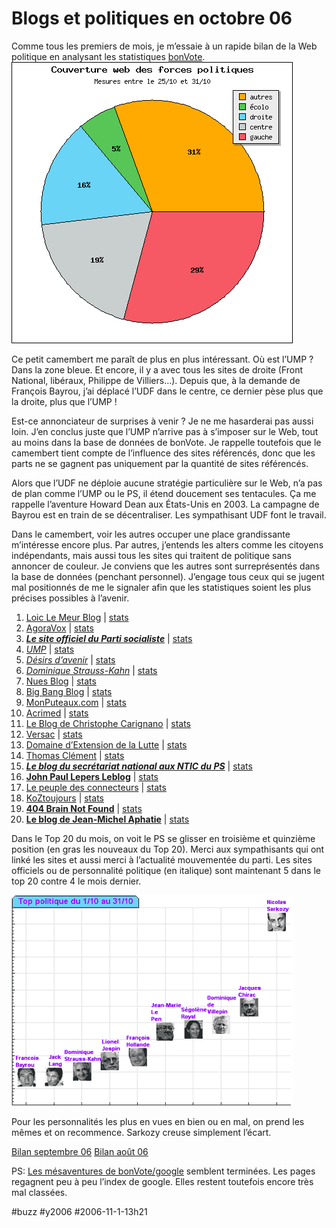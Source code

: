 # Blogs et politiques en octobre 06

Comme tous les premiers de mois, je m’essaie à un rapide bilan de la Web politique en analysant les statistiques [bonVote](http://www.bonVote.com).
![](_i/200611pie.png) 

Ce petit camembert me paraît de plus en plus intéressant. Où est l’UMP ? Dans la zone bleue. Et encore, il y a avec tous les sites de droite (Front National, libéraux, Philippe de Villiers…). Depuis que, à la demande de François Bayrou, j’ai déplacé l’UDF dans le centre, ce dernier pèse plus que la droite, plus que l’UMP !

Est-ce annonciateur de surprises à venir ? Je ne me hasarderai pas aussi loin. J’en conclus juste que l’UMP n’arrive pas à s’imposer sur le Web, tout au moins dans la base de données de bonVote. Je rappelle toutefois que le camembert tient compte de l’influence des sites référencés, donc que les parts ne se gagnent pas uniquement par la quantité de sites référencés.

Alors que l’UDF ne déploie aucune stratégie particulière sur le Web, n’a pas de plan comme l’UMP ou le PS, il étend doucement ses tentacules. Ça me rappelle l’aventure Howard Dean aux États-Unis en 2003. La campagne de Bayrou est en train de se décentraliser. Les sympathisant UDF font le travail.

Dans le camembert, voir les autres occuper une place grandissante m’intéresse encore plus. Par autres, j’entends les alters comme les citoyens indépendants, mais aussi tous les sites qui traitent de politique sans annoncer de couleur. Je conviens que les autres sont surreprésentés dans la base de données (penchant personnel). J’engage tous ceux qui se jugent mal positionnés de me le signaler afin que les statistiques soient les plus précises possibles à l’avenir.

1. [Loic Le Meur Blog](http://www.loiclemeur.com/france) | [stats](http://blog.tcrouzet.com/stats.php?s=44177)
2. [AgoraVox](http://www.agoravox.fr) | [stats](http://blog.tcrouzet.com/stats.php?s=-52684)
3. [***Le site officiel du Parti socialiste***](http://www.parti-socialiste.fr) | [stats](http://blog.tcrouzet.com/stats.php?s=73400)
4. [*UMP*](http://www.u-m-p.org) | [stats](http://blog.tcrouzet.com/stats.php?s=108640)
5. [*Désirs d’avenir*](http://www.desirsdavenir.org) | [stats](http://blog.tcrouzet.com/stats.php?s=149152)
6. [*Dominique Strauss-Kahn*](http://www.blogdsk.net) | [stats](http://blog.tcrouzet.com/stats.php?s=77433)
7. [Nues Blog](http://www.nuesblog.com) | [stats](http://blog.tcrouzet.com/stats.php?s=150944)
8. [Big Bang Blog](http://www.bigbangblog.net) | [stats](http://blog.tcrouzet.com/stats.php?s=152961)
9. [MonPuteaux.com](http://www.monputeaux.com) | [stats](http://blog.tcrouzet.com/stats.php?s=54456)
10. [Acrimed](http://www.acrimed.org) | [stats](http://blog.tcrouzet.com/stats.php?s=51155)
11. [Le Blog de Christophe Carignano](http://carignano.blog.20minutes.fr) | [stats](http://blog.tcrouzet.com/stats.php?s=468377)
12. [Versac](http://vanb.typepad.com/versac) | [stats](http://blog.tcrouzet.com/stats.php?s=80800)
13. [Domaine d’Extension de la Lutte](http://birenbaum.blog.20minutes.fr) | [stats](http://blog.tcrouzet.com/stats.php?s=77626)
14. [Thomas Clément](http://clement.blogs.com) | [stats](http://blog.tcrouzet.com/stats.php?s=534546)
15. [***Le blog du secrétariat national aux NTIC du PS***](http://sntic.parti-socialiste.fr) | [stats](http://blog.tcrouzet.com/stats.php?s=542300)
16. [**John Paul Lepers Leblog**](http://johnpaullepers.blogs.com) | [stats](http://blog.tcrouzet.com/stats.php?s=109116)
17. [Le peuple des connecteurs](http://blog.tcrouzet.com) | [stats](http://blog.tcrouzet.com/stats.php?s=47671)
18. [KoZtoujours](http://koztoujours.free.fr) | [stats](http://blog.tcrouzet.com/stats.php?s=108808)
19. [**404 Brain Not Found**](http://www.404brain.net) | [stats](http://blog.tcrouzet.com/stats.php?s=44179)
20. [**Le blog de Jean-Michel Aphatie**](http://blog.rtl.fr/rtl-aphatie) | [stats](http://blog.tcrouzet.com/stats.php?s=63416)

Dans le Top 20 du mois, on voit le PS se glisser en troisième et quinzième position (en gras les nouveaux du Top 20). Merci aux sympathisants qui ont linké les sites et aussi merci à l’actualité mouvementée du parti. Les sites officiels ou de personnalité politique (en italique) sont maintenant 5 dans le top 20 contre 4 le mois dernier.

![](_i/200611top.gif) 

Pour les personnalités les plus en vues en bien ou en mal, on prend les mêmes et on recommence. Sarkozy creuse simplement l’écart.

[Bilan septembre 06](../10/blogs-et-politiques-en-septembre-06.md)
[Bilan août 06](../9/blogs-et-politique-en-aout-06.md)

PS: [Les mésaventures de bonVote/google](../10/bonvote-otage-de-google-bis.md) semblent terminées. Les pages regagnent peu à peu l’index de google. Elles restent toutefois encore très mal classées.

#buzz #y2006 #2006-11-1-13h21
